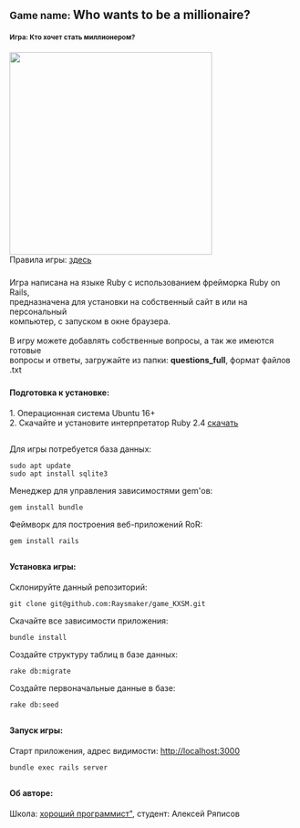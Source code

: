 <h2><small>Game name: </small>Who wants to be a millionaire?</h2>
<h4><small>Игра: Кто хочет стать миллионером?</small></h4>
<img src="http://hitvid.ru/uploads/posts/2012-12/1356267451_kto-hochet-stat-millionerom.png" width="355"/>
<br />
Правила игры: 
<a href="https://ru.wikipedia.org/wiki/%D0%9A%D1%82%D0%BE_%D1%85%D0%BE%D1%87%D0%B5%D1%82_%D1%81%D1%82%D0%B0%D1%82%D1%8C_%D0%BC%D0%B8%D0%BB%D0%BB%D0%B8%D0%BE%D0%BD%D0%B5%D1%80%D0%BE%D0%BC%3F">здесь</a>

##### 
Игра написана на языке Ruby с использованием фрейморка Ruby on Rails,<br>
предназначена для установки на собственный сайт в  или на персональный <br>
компьютер, с запуском в окне браузера.<br><br>
В игру можете добавлять собственные вопросы, а так же имеются готовые<br>
вопросы и ответы, загружайте из папки: **questions_full**, формат файлов .txt<br>

###
<h4>Подготовка к установке:</h4>
1. Операционная система Ubuntu 16+ <br/>
2. Скачайте и установите интерпретатор Ruby 2.4  <a href="https://www.ruby-lang.org/ru/downloads/">скачать</a>

##
Для игры потребуется база данных: 
``` 
sudo apt update
sudo apt install sqlite3
```
Mенеджер для управления зависимостями gem'ов: 
``` 
gem install bundle
```
Феймворк для построения веб-приложений RoR: 
``` 
gem install rails
```
##
<h4>Установка игры: </h4>

Склонируйте данный репозиторий: 
``` 
git clone git@github.com:Raysmaker/game_KXSM.git
```
Скачайте все зависимости приложения:
``` 
bundle install
```
Создайте структуру таблиц в базе данных:
``` 
rake db:migrate
```
Создайте первоначальные данные в базе:
``` 
rake db:seed
```
##
<h4>Запуск  игры: </h4>

Старт приложения, адрес видимости: <a href="http://localhost:3000">http://localhost:3000 </a>
``` 
bundle exec rails server 
```
##
<h4> Об авторе: </h4>
Школа: <a href="http://goodprogrammer.ru/">хороший программист"</a>, студент: Алексей Ряписов

